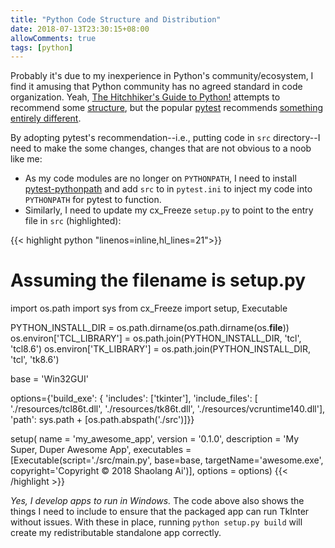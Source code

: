 ```yaml
---
title: "Python Code Structure and Distribution"
date: 2018-07-13T23:30:15+08:00
allowComments: true
tags: [python]
---
```


Probably it's due to my inexperience in Python's community/ecosystem, I find
it amusing that Python community has no agreed standard in code organization.
Yeah, [The Hitchhiker's Guide to Python!][hitchhiker] attempts to recommend
some [structure][hitchhiker-structure], but the popular [pytest][pytest]
recommends [something entirely different][pytest-structure].

By adopting pytest's recommendation--i.e., putting code in `src` directory--I
need to make the some changes, changes that are not obvious to a noob like me:

* As my code modules are no longer on `PYTHONPATH`, I need to install
  [pytest-pythonpath][pytest-pythonpath] and add `src` to in `pytest.ini` to
  inject my code into `PYTHONPATH` for pytest to function.
* Similarly, I need to update my cx_Freeze `setup.py` to point to the entry
  file in `src` (highlighted):

{{< highlight python "linenos=inline,hl_lines=21">}}
# Assuming the filename is setup.py
import os.path
import sys
from cx_Freeze import setup, Executable

PYTHON_INSTALL_DIR = os.path.dirname(os.path.dirname(os.__file__))
os.environ['TCL_LIBRARY'] = os.path.join(PYTHON_INSTALL_DIR, 'tcl', 'tcl8.6')
os.environ['TK_LIBRARY'] = os.path.join(PYTHON_INSTALL_DIR, 'tcl', 'tk8.6')

base = 'Win32GUI'

options={'build_exe': {
   'includes': ['tkinter'],
   'include_files': [
       './resources/tcl86t.dll',
       './resources/tk86t.dll',
       './resources/vcruntime140.dll'],
    'path': sys.path + [os.path.abspath('./src')]}}

setup(  name = 'my_awesome_app',
       version = '0.1.0',
       description = 'My Super, Duper Awesome App',
       executables = [Executable(script='./src/main.py', base=base,
           targetName='awesome.exe',
           copyright='Copyright © 2018 Shaolang Ai')],
       options = options)
{{< /highlight >}}

_Yes, I develop apps to run in Windows._ The code above also shows the things
I need to include to ensure that the packaged app can run TkInter without
issues. With these in place, running `python setup.py build` will
create my redistributable standalone app correctly.


[hitchhiker]: http://docs.python-guide.org/en/latest/
[hitchhiker-structure]: http://docs.python-guide.org/en/latest/writing/structure/
[pytest]: https://pytest.org
[pytest-structure]: https://docs.pytest.org/en/latest/goodpractices.html#tests-outside-application-code
[pytest-pythonpath]: https://github.com/bigsassy/pytest-pythonpath
